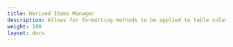 ```yaml
---
title: Derived Items Manager
description: Allows for formatting methods to be applied to table columns
weight: 100 
layout: docs
---
```


